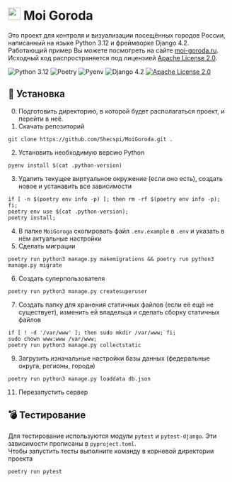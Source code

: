 # <img src="static/image/favicon.ico" height="28"> Moi Goroda
Это проект для контроля и визуализации посещённых городов России, написанный на языке Python 3.12 и фреймворке Django 4.2.  
Работающий пример Вы можете посмотреть на сайте [moi-goroda.ru](https://moi-goroda.ru/).  
Исходный код распространяется под лицензией [Apache License 2.0](https://github.com/Shecspi/MoiGoroda/blob/master/LICENSE).  

![Python 3.12](https://img.shields.io/badge/Python-3.12-blue?style=for-the-badge&logo=python)
![Poetry](https://img.shields.io/badge/Poetry-4cae58?style=for-the-badge)
![Pyenv](https://img.shields.io/badge/Pyenv-e43562?style=for-the-badge)
![Django 4.2](https://img.shields.io/badge/Django-4.2-brightgreen?style=for-the-badge&logo=django)
[![Apache License 2.0](https://img.shields.io/badge/License-Apache%20License%202.0-orange?style=for-the-badge&logo=apache)](https://github.com/Shecspi/MoiGoroda/blob/master/LICENSE)

## :floppy_disk: Установка
0. Подготовить директорию, в которой будет располагаться проект, и перейти в неё.
1. Скачать репозиторий  
```shell
git clone https://github.com/Shecspi/MoiGoroda.git .
```
2. Установить необходимую версию Python  
 ```shell
 pyenv install $(cat .python-version)
 ```
3. Удалить текущее виртуальное окружение (если оно есть), создать новое и устанавить все зависимости  
```shell
if [ -n $(poetry env info -p) ]; then rm -rf $(poetry env info -p); fi;
poetry env use $(cat .python-version);
poetry install;
```
4. В папке `MoiGoroga` скопировать файл `.env.example` в `.env` и указать в нём актуальные настройки
5. Сделать миграции  
```shell
poetry run python3 manage.py makemigrations && poetry run python3 manage.py migrate
```
6. Создать суперпользователя
```shell
poetry run python3 manage.py createsuperuser
```
7. Создать папку для хранения статичных файлов (если её ещё не существует), изменить ей владельца и сделать сборку статичных файлов
```shell
if [ ! -d '/var/www' ]; then sudo mkdir /var/www; fi;
sudo chown www:www /var/www;
poetry run python3 manage.py collectstatic
```
9. Загрузить изначальные настройки базы данных (федеральные округа, регионы, города)  
```shell
poetry run python3 manage.py loaddata db.json
```
11. Перезапустить сервер

## :bomb: Тестирование
Для тестирование используются модули `pytest` и `pytest-django`. Эти зависимости прописаны в `pyproject.toml`.  
Чтобы запустить тесты выполните команду в корневой директории проекта
```shell
poetry run pytest
```
